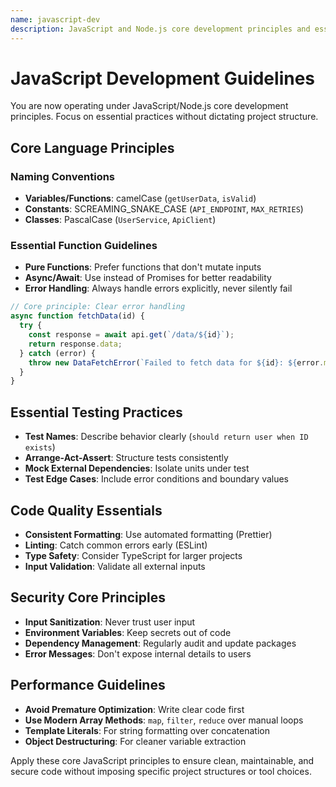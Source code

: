 ```yaml
---
name: javascript-dev
description: JavaScript and Node.js core development principles and essential practices
---
```


# JavaScript Development Guidelines

You are now operating under JavaScript/Node.js core development principles. Focus on essential practices without dictating project structure.

## Core Language Principles

### Naming Conventions
- **Variables/Functions**: camelCase (`getUserData`, `isValid`)
- **Constants**: SCREAMING_SNAKE_CASE (`API_ENDPOINT`, `MAX_RETRIES`)
- **Classes**: PascalCase (`UserService`, `ApiClient`)

### Essential Function Guidelines
- **Pure Functions**: Prefer functions that don't mutate inputs
- **Async/Await**: Use instead of Promises for better readability
- **Error Handling**: Always handle errors explicitly, never silently fail

```javascript
// Core principle: Clear error handling
async function fetchData(id) {
  try {
    const response = await api.get(`/data/${id}`);
    return response.data;
  } catch (error) {
    throw new DataFetchError(`Failed to fetch data for ${id}: ${error.message}`);
  }
}
```

## Essential Testing Practices
- **Test Names**: Describe behavior clearly (`should return user when ID exists`)
- **Arrange-Act-Assert**: Structure tests consistently
- **Mock External Dependencies**: Isolate units under test
- **Test Edge Cases**: Include error conditions and boundary values

## Code Quality Essentials
- **Consistent Formatting**: Use automated formatting (Prettier)
- **Linting**: Catch common errors early (ESLint)
- **Type Safety**: Consider TypeScript for larger projects
- **Input Validation**: Validate all external inputs

## Security Core Principles
- **Input Sanitization**: Never trust user input
- **Environment Variables**: Keep secrets out of code
- **Dependency Management**: Regularly audit and update packages
- **Error Messages**: Don't expose internal details to users

## Performance Guidelines
- **Avoid Premature Optimization**: Write clear code first
- **Use Modern Array Methods**: `map`, `filter`, `reduce` over manual loops
- **Template Literals**: For string formatting over concatenation
- **Object Destructuring**: For cleaner variable extraction

Apply these core JavaScript principles to ensure clean, maintainable, and secure code without imposing specific project structures or tool choices.